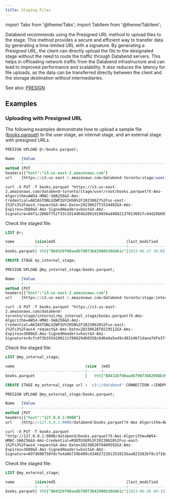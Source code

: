 ```yaml
---
title: Staging Files
---
```

import Tabs from '@theme/Tabs';
import TabItem from '@theme/TabItem';

Databend recommends using the Presigned URL method to upload files to the stage. This method provides a secure and efficient way to transfer data by generating a time-limited URL with a signature. By generating a Presigned URL, the client can directly upload the file to the designated stage without the need to route the traffic through Databend servers. This helps in offloading network traffic from the Databend infrastructure and can lead to improved performance and scalability. It also reduces the latency for file uploads, as the data can be transferred directly between the client and the storage destination without intermediaries.

See also: [PRESIGN](https://databend.rs/doc/sql-commands/ddl/presign/presign)

## Examples

### Uploading with Presigned URL

The following examples demonstrate how to upload a sample file ([books.parquet](https://datafuse-1253727613.cos.ap-hongkong.myqcloud.com/data/books.parquet)) to the user stage, an internal stage, and an external stage with presigned URLs.

<Tabs groupId="presign">

<TabItem value="user" label="Upload to User Stage">

```sql
PRESIGN UPLOAD @~/books.parquet;

Name   |Value                                                                                                                                                                                                                                                                                                                                                       |
-------+------------------------------------------------------------------------------------------------------------------------------------------------------------------------------------------------------------------------------------------------------------------------------------------------------------------------------------------------------------+
method |PUT                                                                                                                                                                                                                                                                                                                                                         |
headers|{"host":"s3.us-east-2.amazonaws.com"}                                                                                                                                                                                                                                                                                                                       |
url    |https://s3.us-east-2.amazonaws.com/databend-toronto/stage/user/root/books.parquet?X-Amz-Algorithm=AWS4-HMAC-SHA256&X-Amz-Credential=AKIASTQNLUZWP2UY2HSN%2F20230627%2Fus-east-2%2Fs3%2Faws4_request&X-Amz-Date=20230627T153448Z&X-Amz-Expires=3600&X-Amz-SignedHeaders=host&X-Amz-Signature=84f1c280bff52f33c1914d64b2091d19650ad4882137013601fc44d26b607933|
```
```shell
curl -X PUT -T books.parquet "https://s3.us-east-2.amazonaws.com/databend-toronto/stage/user/root/books.parquet?X-Amz-Algorithm=AWS4-HMAC-SHA256&X-Amz-Credential=AKIASTQNLUZWP2UY2HSN%2F20230627%2Fus-east-2%2Fs3%2Faws4_request&X-Amz-Date=20230627T153448Z&X-Amz-Expires=3600&X-Amz-SignedHeaders=host&X-Amz-Signature=84f1c280bff52f33c1914d64b2091d19650ad4882137013601fc44d26b607933"
```

Check the staged file:

```sql
LIST @~;

name         |size|md5                               |last_modified                |creator|
-------------+----+----------------------------------+-----------------------------+-------+
books.parquet| 998|"88432bf90aadb79073682988b39d461c"|2023-06-27 16:03:51.000 +0000|       |
```
</TabItem>

<TabItem value="internal" label="Upload to Internal Stage">

```sql
CREATE STAGE my_internal_stage;
```
```sql
PRESIGN UPLOAD @my_internal_stage/books.parquet;

Name   |Value                                                                                                                                                                                                                                                                                                                                                                        |
-------+-----------------------------------------------------------------------------------------------------------------------------------------------------------------------------------------------------------------------------------------------------------------------------------------------------------------------------------------------------------------------------+
method |PUT                                                                                                                                                                                                                                                                                                                                                                          |
headers|{"host":"s3.us-east-2.amazonaws.com"}                                                                                                                                                                                                                                                                                                                                        |
url    |https://s3.us-east-2.amazonaws.com/databend-toronto/stage/internal/my_internal_stage/books.parquet?X-Amz-Algorithm=AWS4-HMAC-SHA256&X-Amz-Credential=AKIASTQNLUZWP2UY2HSN%2F20230628%2Fus-east-2%2Fs3%2Faws4_request&X-Amz-Date=20230628T022951Z&X-Amz-Expires=3600&X-Amz-SignedHeaders=host&X-Amz-Signature=9cfcdf3b3554280211f88629d60358c6d6e6a5e49cd83146f1daea7dfe37f5c1|
```

```shell
curl -X PUT -T books.parquet "https://s3.us-east-2.amazonaws.com/databend-toronto/stage/internal/my_internal_stage/books.parquet?X-Amz-Algorithm=AWS4-HMAC-SHA256&X-Amz-Credential=AKIASTQNLUZWP2UY2HSN%2F20230628%2Fus-east-2%2Fs3%2Faws4_request&X-Amz-Date=20230628T022951Z&X-Amz-Expires=3600&X-Amz-SignedHeaders=host&X-Amz-Signature=9cfcdf3b3554280211f88629d60358c6d6e6a5e49cd83146f1daea7dfe37f5c1"
```

Check the staged file:

```sql
LIST @my_internal_stage;

name                               |size  |md5                               |last_modified                |creator|
-----------------------------------+------+----------------------------------+-----------------------------+-------+
books.parquet                      |   998|"88432bf90aadb79073682988b39d461c"|2023-06-28 02:32:15.000 +0000|       |
```
</TabItem>
<TabItem value="external" label="Upload to External Stage">

```sql
CREATE STAGE my_external_stage url = 's3://databend' CONNECTION =(ENDPOINT_URL= 'http://127.0.0.1:9000' aws_key_id='ROOTUSER' aws_secret_key='CHANGEME123');
```

```sql
PRESIGN UPLOAD @my_external_stage/books.parquet;

Name   |Value                                                                                                                                                                                                                                                                                                      |
-------+-----------------------------------------------------------------------------------------------------------------------------------------------------------------------------------------------------------------------------------------------------------------------------------------------------------+
method |PUT                                                                                                                                                                                                                                                                                                        |
headers|{"host":"127.0.0.1:9000"}                                                                                                                                                                                                                                                                                  |
url    |http://127.0.0.1:9000/databend/books.parquet?X-Amz-Algorithm=AWS4-HMAC-SHA256&X-Amz-Credential=ROOTUSER%2F20230628%2Fus-east-1%2Fs3%2Faws4_request&X-Amz-Date=20230628T040959Z&X-Amz-Expires=3600&X-Amz-SignedHeaders=host&X-Amz-Signature=697d608750fdcfe4a0b739b409cd340272201351023baa823382bf8c3718a4bd|
```
```shell
curl -X PUT -T books.parquet "http://127.0.0.1:9000/databend/books.parquet?X-Amz-Algorithm=AWS4-HMAC-SHA256&X-Amz-Credential=ROOTUSER%2F20230628%2Fus-east-1%2Fs3%2Faws4_request&X-Amz-Date=20230628T040959Z&X-Amz-Expires=3600&X-Amz-SignedHeaders=host&X-Amz-Signature=697d608750fdcfe4a0b739b409cd340272201351023baa823382bf8c3718a4bd"
```

Check the staged file:

```sql
LIST @my_external_stage;

name         |size|md5                               |last_modified                |creator|
-------------+----+----------------------------------+-----------------------------+-------+
books.parquet| 998|"88432bf90aadb79073682988b39d461c"|2023-06-28 04:13:15.178 +0000|       |
```
</TabItem>
</Tabs>